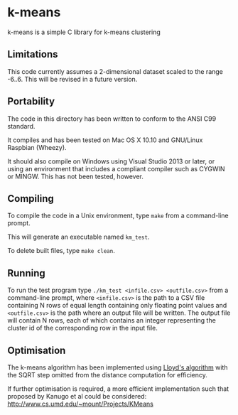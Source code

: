 # k-means

k-means is a simple C library for k-means clustering

## Limitations

This code currently assumes a 2-dimensional dataset scaled to the range -6..6. This will be revised in a future version.

## Portability 

The code in this directory has been written to conform to the ANSI C99 standard.

It compiles and has been tested on Mac OS X 10.10 and GNU/Linux Raspbian (Wheezy).

It should also compile on Windows using Visual Studio 2013 or later, or using an environment that includes a compliant compiler such as CYGWIN or MINGW. This has not been tested, however.

## Compiling

To compile the code in a Unix environment, type `make` from a command-line prompt.

This will generate an executable named `km_test`.

To delete built files, type `make clean`.

## Running

To run the test program type `./km_test <infile.csv> <outfile.csv>` from a command-line prompt, where `<infile.csv>` is the path to a CSV file containing N rows of equal length containing only floating point values and `<outfile.csv>` is the path where an output file will be written. The output file will contain N rows, each of which contains an integer representing the cluster id of the corresponding row in the input file.

## Optimisation

The k-means algorithm has been implemented using [Lloyd's algorithm](http://en.wikipedia.org/wiki/Lloyd's_algorithm) with the SQRT step omitted from the distance computation for efficiency. 

If further optimisation is required, a more efficient implementation such that proposed by Kanugo et al could be considered: http://www.cs.umd.edu/~mount/Projects/KMeans


